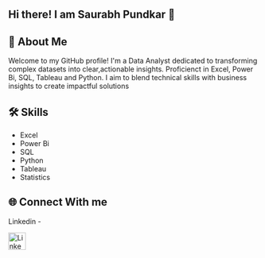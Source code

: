 
## Hi there! I am Saurabh Pundkar 👋 

## 🚀 About Me
Welcome to my GitHub profile! I'm a Data Analyst
dedicated to transforming complex datasets into
clear,actionable insights. Proficienct in Excel,
Power Bi, SQL, Tableau and Python. I aim to 
blend technical skills with business insights
to create impactful solutions

## 🛠 Skills
* Excel
* Power Bi
* SQL
* Python
* Tableau
* Statistics

## 🌐 Connect With me
Linkedin -

  <a href="https://https://www.linkedin.com/in/saurabh-pundkar-21ba73212" target="_blank">
  <img src="https://cdn-icons-png.flaticon.com/512/174/174857.png" alt="LinkedIn" width="35" height="35"/>
</a>
